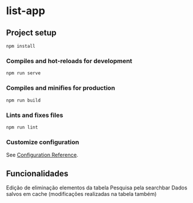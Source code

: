 # list-app

## Project setup
```
npm install
```

### Compiles and hot-reloads for development
```
npm run serve
```

### Compiles and minifies for production
```
npm run build
```

### Lints and fixes files
```
npm run lint
```

### Customize configuration
See [Configuration Reference](https://cli.vuejs.org/config/).



## Funcionalidades 
Edição de eliminação elementos da tabela
Pesquisa pela searchbar
Dados salvos em cache (modificações realizadas na tabela também)

